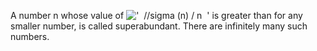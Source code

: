 A number n whose value of
!['  //sigma (n) / n  '](../dictionary/equation_images/1577.1..png) is
greater than for any smaller number, is called superabundant. There are
infinitely many such numbers.
